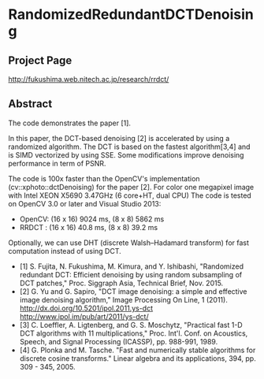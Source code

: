 # RandomizedRedundantDCTDenoising

Project Page
------------
http://fukushima.web.nitech.ac.jp/research/rrdct/

Abstract
------
The code demonstrates the paper [1].

In this paper, the DCT-based denoising [2] is accelerated by using a randomized algorithm.
The DCT is based on the fastest algorithm[3,4] and is SIMD vectorized by using SSE.
Some modifications improve denoising performance in term of PSNR.

The code is 100x faster than the OpenCV's implementation (cv::xphoto::dctDenoising) for the paper [2].
For color one megapixel image with Intel XEON X5690 3.47GHz (6 core+HT, dual CPU)
The code is tested on OpenCV 3.0 or later and Visual Studio 2013:
* OpenCV: (16 x 16) 9024 ms, (8 x 8) 5862 ms
* RRDCT : (16 x 16)   40.8 ms, (8 x 8) 39.2 ms

Optionally, we can use DHT (discrete Walsh–Hadamard transform) for fast computation instead of using DCT.

* [1] S. Fujita, N. Fukushima, M. Kimura, and Y. Ishibashi, "Randomized redundant DCT: Efficient denoising by using random subsampling of DCT patches," Proc. Siggraph Asia, Technical Brief, Nov. 2015.
* [2] G. Yu and G. Sapiro, "DCT image denoising: a simple and effective image denoising algorithm," Image Processing On Line, 1 (2011). http://dx.doi.org/10.5201/ipol.2011.ys-dct
http://www.ipol.im/pub/art/2011/ys-dct/
* [3] C. Loeffler, A. Ligtenberg, and G. S. Moschytz, "Practical fast 1-D DCT algorithms with 11 multiplications," Proc. Int'l. Conf. on Acoustics, Speech, and Signal Processing (ICASSP), pp. 988-991, 1989.
* [4] G. Plonka and M. Tasche. "Fast and numerically stable algorithms for discrete cosine transforms." Linear algebra and its applications, 394, pp. 309 - 345, 2005.
